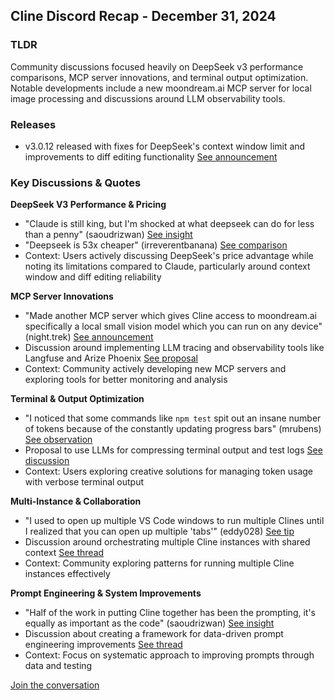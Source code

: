 ## Cline Discord Recap - December 31, 2024

### TLDR
Community discussions focused heavily on DeepSeek v3 performance comparisons, MCP server innovations, and terminal output optimization. Notable developments include a new moondream.ai MCP server for local image processing and discussions around LLM observability tools.

### Releases
* v3.0.12 released with fixes for DeepSeek's context window limit and improvements to diff editing functionality [See announcement](https://discord.com/channels/1275535550845292637/1275535550845292640/1323852226468515891)

### Key Discussions & Quotes

**DeepSeek V3 Performance & Pricing**
* "Claude is still king, but I'm shocked at what deepseek can do for less than a penny" (saoudrizwan) [See insight](https://discord.com/channels/1275535550845292637/1275535550845292640/1323846298784501820)
* "Deepseek is 53x cheaper" (irreverentbanana) [See comparison](https://discord.com/channels/1275535550845292637/1275535550845292640/1323838901143474237)
* Context: Users actively discussing DeepSeek's price advantage while noting its limitations compared to Claude, particularly around context window and diff editing reliability

**MCP Server Innovations**
* "Made another MCP server which gives Cline access to moondream.ai specifically a local small vision model which you can run on any device" (night.trek) [See announcement](https://discord.com/channels/1275535550845292637/1316849926533287986/1323830027565006908)
* Discussion around implementing LLM tracing and observability tools like Langfuse and Arize Phoenix [See proposal](https://discord.com/channels/1275535550845292637/1321367716820422657/1323860549280206889)
* Context: Community actively developing new MCP servers and exploring tools for better monitoring and analysis

**Terminal & Output Optimization**
* "I noticed that some commands like `npm test` spit out an insane number of tokens because of the constantly updating progress bars" (mrubens) [See observation](https://discord.com/channels/1275535550845292637/1321367716820422657/1323885346337067010)
* Proposal to use LLMs for compressing terminal output and test logs [See discussion](https://discord.com/channels/1275535550845292637/1321367716820422657/1323895642489356309)
* Context: Users exploring creative solutions for managing token usage with verbose terminal output

**Multi-Instance & Collaboration**
* "I used to open up multiple VS Code windows to run multiple Clines until I realized that you can open up multiple 'tabs'" (eddy028) [See tip](https://discord.com/channels/1275535550845292637/1316849926533287986/1323729861495230524)
* Discussion around orchestrating multiple Cline instances with shared context [See thread](https://discord.com/channels/1275535550845292637/1316849926533287986/1323731362275921941)
* Context: Community exploring patterns for running multiple Cline instances effectively

**Prompt Engineering & System Improvements**
* "Half of the work in putting Cline together has been the prompting, it's equally as important as the code" (saoudrizwan) [See insight](https://discord.com/channels/1275535550845292637/1321367716820422657/1323871002043617361)
* Discussion about creating a framework for data-driven prompt engineering improvements [See thread](https://discord.com/channels/1275535550845292637/1321367716820422657/1323871002043617361)
* Context: Focus on systematic approach to improving prompts through data and testing

[Join the conversation](https://discord.gg/cline)
